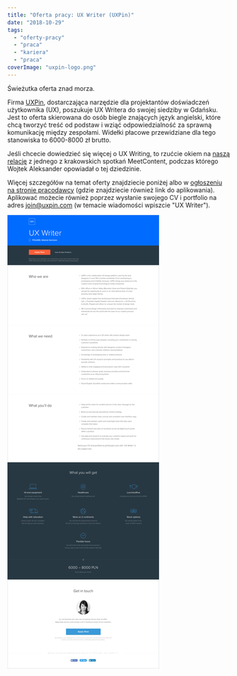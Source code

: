 ```yaml
---
title: "Oferta pracy: UX Writer (UXPin)"
date: "2018-10-29"
tags:
  - "oferty-pracy"
  - "praca"
  - "kariera"
  - "praca"
coverImage: "uxpin-logo.png"
---
```


Świeżutka oferta znad morza.

Firma [UXPin](https://www.uxpin.com/), dostarczająca narzędzie dla projektantów
doświadczeń użytkownika (UX), poszukuje UX Writera do swojej siedziby w Gdańsku.
Jest to oferta skierowana do osób biegle znających język angielski, które chcą
tworzyć treść od podstaw i wziąć odpowiedzialność za sprawną komunikację między
zespołami. Widełki płacowe przewidziane dla tego stanowiska to 6000-8000 zł
brutto.

Jeśli chcecie dowiedzieć się więcej o UX Writing, to rzućcie okiem na
[naszą relację](http://techwriter.pl/soap-meetcontent-po-raz-drugi-relacja/) z
jednego z krakowskich spotkań MeetContent, podczas którego Wojtek Aleksander
opowiadał o tej dziedzinie.

Więcej szczegółów na temat oferty znajdziecie poniżej albo
w [ogłoszeniu na stronie pracodawcy](https://www.uxpin.com/jobs/ux-writer) (gdzie
znajdziecie również link do aplikowania). Aplikować możecie również poprzez
wysłanie swojego CV i portfolio na
adres [join@uxpin.com](mailto:join@uxpin.com) (w temacie wiadomości wpiszcie "UX
Writer").

[![](images/uxpin-tech-writer-1.png)](http://techwriter.pl/wp-content/uploads/2018/10/uxpin-tech-writer-1.png)
